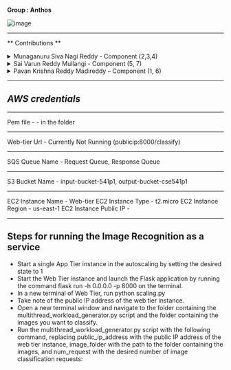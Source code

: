 **Group : Anthos**

![image](https://user-images.githubusercontent.com/31825973/221442638-8dd5417e-3e4b-45c2-9044-436535243367.png)

---

** Contributions **

<details>
<summary> Munaganuru Siva Nagi Reddy - Component (2,3,4) </summary>

As part of my project responsibilities, I took charge of configuring the web instance by installing all necessary dependencies, including Flask. I was also responsible for developing the core functionality of the web tier, which involved receiving HTTP requests from users with "myfile" as the key for the image. The web tier then processed the image and sent it to the SQS. I ensured that all interactions between the web tier and SQS were seamless and concurrent threads were handled effectively. Additionally, I implemented a background process to continuously poll the response queue and store response messages in a dictionary. This approach ensured that user threads were not blocked while waiting for responses. Furthermore, I leveraged system services and created a new service to perform a Git pull and keep the web tier up-to-date with the latest changes.

## </details>

<details>
<summary> Sai Varun Reddy Mullangi - Component (5, 7) </summary>

I had several crucial tasks to perform. Firstly, I was responsible for preparing the image for classification. To do this, I decoded the image data that was received from the request queue and used the Python Imaging Library (PIL) to open the image. Then, I transformed the image so that it could be used as input to the pretrained deep learning model. Additionally, I implemented the function to store the image in the input S3 bucket. This ensured that the image was properly stored and could be accessed later if needed.
Secondly, my role was to classify the image using the pretrained deep learning model. To do this, I loaded the model and used it to classify the transformed image. I also implemented the function to store the classification result in the output S3 bucket. This ensured that the result of the classification was properly stored and could be used later if needed.
Lastly, I was responsible for monitoring the process of image classification. I implemented a signal handler function to handle the SIGTERM signal and perform any necessary cleanup operations. This was important to ensure that the process of classification was performed efficiently and with minimal errors. Additionally, I added logging statements to monitor the process and to log when an image had been predicted. This provided useful information to users and helped in debugging any issues that may have occurred during the classification process.

## </details>

<details>
<summary> Pavan Krishna Reddy Madireddy – Component (1, 6) </summary>

For implementing the Autoscaling solution for an application that is hosted on Amazon Web Services (AWS). It had two main requirements on a very high level:
To ensure that the number of running instances is always in line with the number of incoming messages to an SQS queue and to ensure that the scaling operation does not take more than 7 minutes. To meet these requirements I have tried two approaches.

Approach 1: Using CloudWatch Alarms

The first approach involved setting up CloudWatch Alarms to monitor two custom metrics. The first metric monitored the number of messages in the SQS queue. The second metric monitored the number of instances currently running in the Auto Scaling Group (ASG). If the number of messages in the queue exceeded a certain threshold, the CloudWatch Alarm triggered an Upscaling policy to add more instances to the ASG. Similarly, if the number of messages in the queue decreased below a certain threshold, the CloudWatch Alarm triggered a Downscaling policy to remove instances from the ASG.
While this approach worked, the problem was that downscaling took 15 minutes and upscaling took 5 minutes. This was because of the "period" attribute in the scaling policy, which was not configurable. Since this was taking more than the threshold of 7 minutes indicated in the project requirements, an alternative approach was tried.

Approach 2: Using a Python Script

Approach 2 is a Python script that runs continuously and monitors the SQS queue's approximate number of visible messages and the number of instances running in the Auto Scaling Group (ASG) using the CloudWatch metric data. The script compares these metrics to predefined thresholds and scales up or down the ASG based on the comparison result.
The script starts by importing the necessary libraries and setting up the AWS SDK clients for CloudWatch, Auto Scaling, and EC2. It then enters a continuous loop that periodically retrieves the CloudWatch metric data for the defined period of the last 5 minutes, with a 30-second granularity. The metric data is retrieved using a CloudWatch GetMetricData API call, which allows for querying multiple metrics at once and performing calculations on the retrieved data. The script then calculates the average number of messages per instance to determine if the ASG needs to be scaled up or down. The calculated value is then compared to the predefined thresholds to determine the desired number of instances in the ASG. These thresholds can be adjusted to suit the specific needs of the application. The script then retrieves the current desired capacity of the ASG and If the desired capacity is not equal to the calculated desired capacity, the script updates the desired capacity of the ASG using the Auto Scaling. After updating the desired capacity, the script sleeps for 30 seconds before starting the loop again to ensure that the new instances have time to spin up before checking the metrics again.
Overall, the second approach provides a more flexible and customizable solution for scaling the ASG based on the SQS queue's message count, allowing for fine-tuning of the scaling thresholds and reducing the scaling time to a few minutes, as opposed to the 15-minute minimum for CloudWatch alarms.

</details>

---

## _AWS credentials_

---

Pem file - - in the folder

---

Web-tier Url - Currently Not Running (publicip:8000/classify)

---

SQS Queue Name - Request Queue, Response Queue

---

S3 Bucket Name - input-bucket-541p1, output-bucket-cse541p1

---

EC2 Instance Name - Web-tier
EC2 Instance Type - t2.micro
EC2 Instance Region - us-east-1
EC2 Instance Public IP -

---

## Steps for running the Image Recognition as a service

- Start a single App Tier instance in the autoscaling by setting the desired state to 1
- Start the Web Tier instance and launch the Flask application by running the command flask run -h 0.0.0.0 -p 8000 on the terminal.
- In a new terminal of Web Tier, run python scaling.py
- Take note of the public IP address of the web tier instance.
- Open a new terminal window and navigate to the folder containing the multithread_workload_generator.py script and the folder containing the images you want to classify.
- Run the multithread_workload_generator.py script with the following command, replacing public_ip_address with the public IP address of the web tier instance, image_folder with the path to the folder containing the images, and num_request with the desired number of image classification requests:
